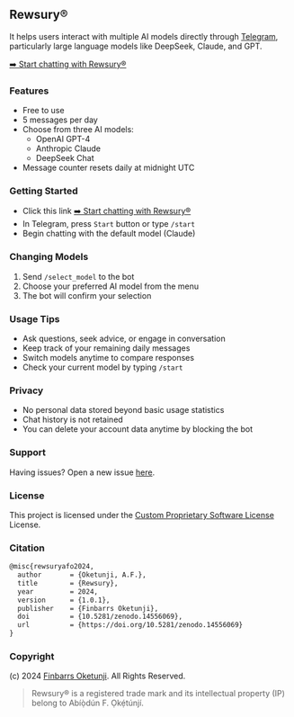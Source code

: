 ## Rewsury®

It helps users interact with multiple AI models directly through [Telegram](https://telegram.org/), particularly large language models like DeepSeek, Claude, and GPT.

[➡️ Start chatting with Rewsury®](https://t.me/rewsury_bot)

### Features

- Free to use
- 5 messages per day
- Choose from three AI models:
  - OpenAI GPT-4
  - Anthropic Claude
  - DeepSeek Chat
- Message counter resets daily at midnight UTC

### Getting Started

- Click this link [➡️ Start chatting with Rewsury®](https://t.me/rewsury_bot)
- In Telegram, press `Start` button or type `/start`
- Begin chatting with the default model (Claude)

### Changing Models

1. Send `/select_model` to the bot
2. Choose your preferred AI model from the menu
3. The bot will confirm your selection

### Usage Tips

- Ask questions, seek advice, or engage in conversation
- Keep track of your remaining daily messages
- Switch models anytime to compare responses
- Check your current model by typing `/start`

### Privacy

- No personal data stored beyond basic usage statistics
- Chat history is not retained
- You can delete your account data anytime by blocking the bot

### Support

Having issues? Open a new issue [here](https://github.com/0xnu/rewsury/issues).

### License

This project is licensed under the [Custom Proprietary Software License](LICENSE) License.

### Citation

```tex
@misc{rewsuryafo2024,
  author       = {Oketunji, A.F.},
  title        = {Rewsury},
  year         = 2024,
  version      = {1.0.1},
  publisher    = {Finbarrs Oketunji},
  doi          = {10.5281/zenodo.14556069},
  url          = {https://doi.org/10.5281/zenodo.14556069}
}
```

### Copyright

(c) 2024 [Finbarrs Oketunji](https://finbarrs.eu). All Rights Reserved.

> Rewsury® is a registered trade mark and its intellectual property (IP) belong to Abíọ̀dún F. Ọkẹ́túnjí.